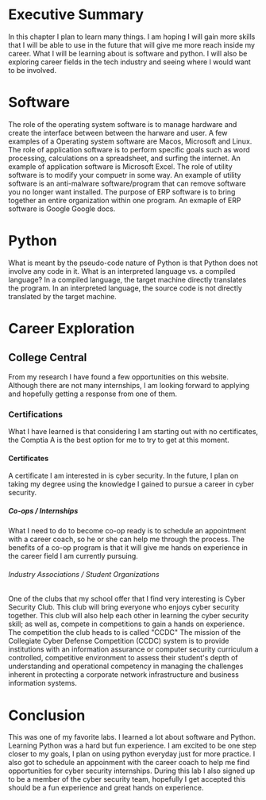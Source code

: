 # Executive Summary 
In this chapter I plan to learn many things. I am hoping I will gain more skills that I will be able to use in the future that will give me more reach inside my career. What I will be learning about is software and python. I will also be exploring career fields in the tech industry and seeing where I would want to be involved.

# Software 
The role of the operating system software is to manage hardware and create the interface between between the harware and user. A few examples of a Operating system software are Macos, Microsoft and Linux.
The role of application software is to perform specific goals such as word processing, calculations on a spreadsheet, and surfing the internet. An example of application software is Microsoft Excel.
The role of utility software is to modify your compuetr in some way. An example of utility software is an anti-malware software/program that can remove software you no longer want installed.
The purpose of ERP software is to bring together  an entire organization within one program. An exmaple of ERP software is Google Google docs.

# Python
What is meant by the pseudo-code nature of Python is that Python does not involve any code in it.
What is an interpreted language vs. a compiled language? In a compiled language, the target machine directly translates the program. In an interpreted language, the source code is not directly translated by the target machine.

# Career Exploration 
## College Central
From my research I have found a few opportunities on this website. Although there are not many internships, I am looking forward to applying and hopefully getting a response from one of them.
### Certifications
What I have learned is that considering I am starting out with no certificates, the Comptia A is the best option for me to try to get at this moment.
#### Certificates
A certificate I am interested in is cyber security. In the future, I plan on taking my degree using the knowledge I gained to pursue a career in cyber security.
##### Co-ops / Internships
What I need to do to become co-op ready is to schedule an appointment with a career coach, so he or she can help me through the process. The benefits of a co-op program is that it will give me hands on experience in the career field I am currently pursuing.
###### Industry Associations / Student Organizations
One of the clubs that my school offer that I find very interesting is Cyber Security Club. This club will bring everyone who enjoys cyber security together. This club will also help each other in learning the cyber security skill; as well as, compete in competitions to gain a hands on experience. The competition  the club heads to is called "CCDC" The mission of the Collegiate Cyber Defense Competition (CCDC) system is to provide institutions with an information assurance or computer security curriculum a controlled, competitive environment to assess their student's depth of understanding and operational competency in managing the challenges inherent in protecting a corporate network infrastructure and business information systems. 

# Conclusion
This was one of my favorite labs. I learned a lot about software and Python. Learning Python was a hard but fun experience. I am excited to be one step closer to my goals, I plan on using python everyday just for more practice. I also got to schedule an appoinment with the career coach to help me find opportunities for cyber security internships. During this lab I also signed up to be a member of the cyber security team, hopefully I get accepted this should be a fun experience and great hands on experience.
